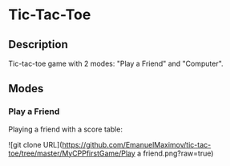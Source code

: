 # Tic-Tac-Toe

## Description

Tic-tac-toe game with 2 modes: "Play a Friend" and "Computer".

## Modes

### Play a Friend
Playing a friend with a score table:

![git clone URL](https://github.com/EmanuelMaximov/tic-tac-toe/tree/master/MyCPPfirstGame/Play a friend.png?raw=true)






